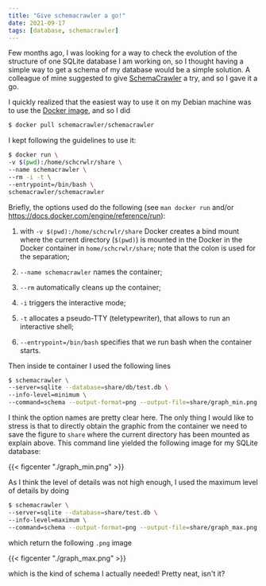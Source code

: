 ```yaml
---
title: "Give schemacrawler a go!"
date: 2021-09-17
tags: [database, schemacrawler]
---
```


Few months ago, I was looking for a way to check the evolution of the structure of one SQLite database I am working on, so I thought having a simple way to get a schema of my database would be a simple solution. A colleague of mine suggested to give [SchemaCrawler](https://www.schemacrawler.com/) a try, and so I gave it a go. 

I quickly realized that the easiest way to use it on my Debian machine was to use the [Docker image](https://www.schemacrawler.com/docker-image.html), and so I did

```sh
$ docker pull schemacrawler/schemacrawler  
```

I kept following the guidelines to use it:


```sh
$ docker run \
-v $(pwd):/home/schcrwlr/share \
--name schemacrawler \
--rm -i -t \
--entrypoint=/bin/bash \
schemacrawler/schemacrawler
```

Briefly, the options used do the following (see `man docker run` and/or https://docs.docker.com/engine/reference/run):

1. with `-v $(pwd):/home/schcrwlr/share` Docker creates a bind mount where the current directory (`$(pwd)`) is mounted in the Docker in the Docker container in `home/schcrwlr/share`; note that the colon is used for the separation;

2. `--name schemacrawler` names the container;

3. `--rm` automatically cleans up the container;

4. `-i` triggers the interactive mode;

5. `-t` allocates a pseudo-TTY (teletypewriter), that allows to run an interactive shell;

6. `--entrypoint=/bin/bash` specifies that we run bash when the container starts.



Then inside te container I used the following lines

```sh
$ schemacrawler \
--server=sqlite --database=share/db/test.db \
--info-level=minimum \
--command=schema --output-format=png --output-file=share/graph_min.png
```

I think the option names are pretty clear here. The only thing I would like to stress is that to directly obtain the graphic from the container we need to save the figure to `share` where the current directory has been mounted as explain above. This command line yielded the following image for my SQLite
database:


{{< figcenter "./graph_min.png" >}}


As I think the level of details was not high enough, I used the maximum level of details by doing


```sh
$ schemacrawler \
--server=sqlite --database=share/test.db \
--info-level=maximum \
--command=schema --output-format=png --output-file=share/graph_max.png
```

which return the following `.png` image


{{< figcenter "./graph_max.png" >}}


which is the kind of schema I actually needed! Pretty neat, isn't it?
